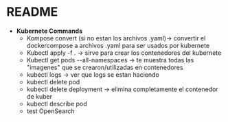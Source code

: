 # README

* **Kubernete Commands**
  * Kompose convert (si no estan los archivos .yaml)-> convertir el dockercompose a archivos .yaml para ser usados por kubernete
  * Kubectl apply -f . -> sirve para crear los contenedores del kubernete
  * Kubectl get pods --all-namespaces -> te muestra todas las "imagenes" que se crearon/utilizadas en contenedores
  * kubectl logs <name-pod> -> ver que logs se estan haciendo
  * kubectl delete pod <name-pod>
  * kubectl delete deployment <name-deploy> -> elimina completamente el contenedor de kuber
  * kubectl describe pod <name-pod>
  * test OpenSearch
  
